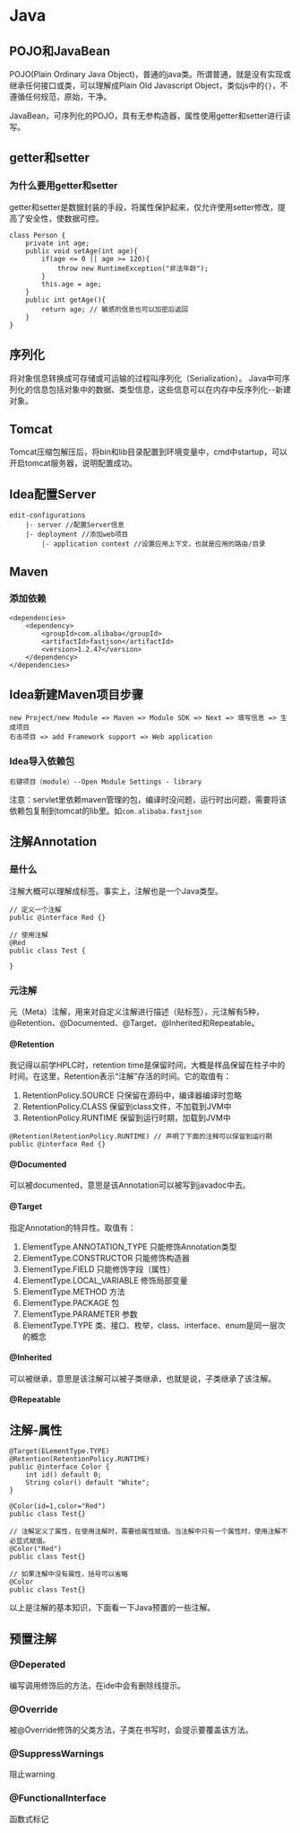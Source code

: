 # Java

## POJO和JavaBean
POJO(Plain Ordinary Java Object)，普通的java类。所谓普通，就是没有实现或继承任何接口或类，可以理解成Plain Old Javascript Object，类似js中的`{}`，不遵循任何规范，原始，干净。

JavaBean，可序列化的POJO，具有无参构造器，属性使用getter和setter进行读写。

## getter和setter
### 为什么要用getter和setter
getter和setter是数据封装的手段，将属性保护起来，仅允许使用setter修改，提高了安全性，使数据可控。
```
class Person {
    private int age;
    public void setAge(int age){
        if(age <= 0 || age >= 120){
            throw new RuntimeException("非法年龄");
        }
        this.age = age;
    }
    public int getAge(){
        return age; // 敏感的信息也可以加密后返回
    }
}
```
## 序列化
将对象信息转换成可存储或可运输的过程叫序列化（Serialization）。
Java中可序列化的信息包括对象中的数据、类型信息，这些信息可以在内存中反序列化--新建对象。

## Tomcat
Tomcat压缩包解压后，将bin和lib目录配置到环境变量中，cmd中startup，可以开启tomcat服务器，说明配置成功。
## Idea配置Server
```
edit-configurations
    |- server //配置Server信息
    |- deployment //添加web项目
        |- application context //设置应用上下文，也就是应用的路由/目录
```
## Maven
### 添加依赖
```
<dependencies>
    <dependency>
        <groupId>com.alibaba</groupId>
        <artifactId>fastjson</artifactId>
        <version>1.2.47</version>
    </dependency>
</dependencies>
```

## Idea新建Maven项目步骤
```
new Project/new Module => Maven => Module SDK => Next => 填写信息 => 生成项目 
右击项目 => add Framework support => Web application
```
### Idea导入依赖包
```
右键项目（module）--Open Module Settings - library
```
注意：servlet里依赖maven管理的包，编译时没问题，运行时出问题，需要将该依赖包复制到tomcat的lib里。如`com.alibaba.fastjson`

## 注解Annotation
### 是什么
注解大概可以理解成标签。事实上，注解也是一个Java类型。
```
// 定义一个注解
public @interface Red {}

// 使用注解
@Red
public class Test {

}
```
### 元注解
元（Meta）注解，用来对自定义注解进行描述（贴标签），元注解有5种，@Retention、@Documented、@Target、@Inherited和Repeatable。
#### @Retention
我记得以前学HPLC时，retention time是保留时间，大概是样品保留在柱子中的时间。在这里，Retention表示“注解”存活的时间。它的取值有：
1. RetentionPolicy.SOURCE 只保留在源码中，编译器编译时忽略
2. RetentionPolicy.CLASS 保留到class文件，不加载到JVM中
3. RetentionPolicy.RUNTIME 保留到运行时期，加载到JVM中
```
@Retention(RetentionPolicy.RUNTIME) // 声明了下面的注释可以保留到运行期
public @interface Red {}
```
#### @Documented
可以被documented，意思是该Annotation可以被写到javadoc中去。
#### @Target
指定Annotation的特异性。取值有：
1. ElementType.ANNOTATION_TYPE 只能修饰Annotation类型
2. ElementType.CONSTRUCTOR 只能修饰构造器
3. ElementType.FIELD 只能修饰字段（属性）
4. ElementType.LOCAL_VARIABLE 修饰局部变量
5. ElementType.METHOD 方法
6. ElementType.PACKAGE 包
7. ElementType.PARAMETER 参数
8. ElementType.TYPE 类、接口、枚举，class、interface、enum是同一层次的概念

#### @Inherited
可以被继承，意思是该注解可以被子类继承，也就是说，子类继承了该注解。
#### @Repeatable
## 注解-属性
```
@Target(ELementType.TYPE)
@Retention(RetentionPolicy.RUNTIME)
public @interface Color {
    int id() default 0;
    String color() default "White";
}

@Color(id=1,color="Red")
public class Test{}
```
```
// 注解定义了属性，在使用注解时，需要给属性赋值。当注解中只有一个属性时，使用注解不必显式赋值。
@Color("Red")
public class Test{}
```
```
// 如果注解中没有属性，括号可以省略
@Color
public class Test{}
```
以上是注解的基本知识，下面看一下Java预置的一些注解。
## 预置注解
### @Deperated
编写调用修饰后的方法，在ide中会有删除线提示。
### @Override
被@Override修饰的父类方法，子类在书写时，会提示要覆盖该方法。
### @SuppressWarnings
阻止warning
### @FunctionalInterface
函数式标记
